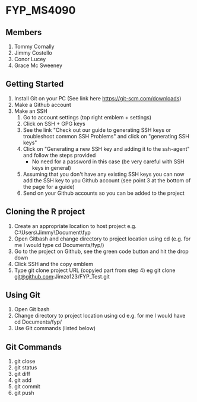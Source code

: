 # FYP_MS4090
## Members
1. Tommy Cornally
2. Jimmy Costello
3. Conor Lucey
4. Grace Mc Sweeney

## Getting Started
1. Install Git on your PC 
 (See link here https://git-scm.com/downloads)
2. Make a Github account
3. Make an SSH
   1. Go to account settings (top right emblem + settings)
   2. Click on SSH + GPG keys
   3. See the link "Check out our guide to generating SSH keys or troubleshoot common SSH Problems" and click on "generating SSH keys" 
   4. Click on "Generating a new SSH key and adding it to the ssh-agent" and follow the steps provided
      * No need for a password in this case (be very careful with SSH keys in general)
   5. Assuming that you don't have any existing SSH keys you can now add the SSH key to you Github account (see point 3 at the bottom of the page for a guide)
   6. Send on your Github accounts so you can be added to the project
   
## Cloning the R project
1. Create an appropriate location to host project e.g. C:\Users\Jimmy\Document\fyp
2. Open Gitbash and change directory to project location using cd (e.g. for me I would type cd Documents/fyp/)
3. Go to the project on Github, see the green code button and hit the drop down
4. Click SSH and the copy emblem
5. Type git clone project URL (copyied part from step 4) eg git clone git@github.com:Jimzo123/FYP_Test.git

## Using Git
1. Open Git bash
2. Change directory to project location using cd e.g. for me I would have cd Documents/fyp/
3. Use Git commands (listed below)


## Git Commands

1. git close
2. git status
3. git diff
4. git add
5. git commit
6. git push
